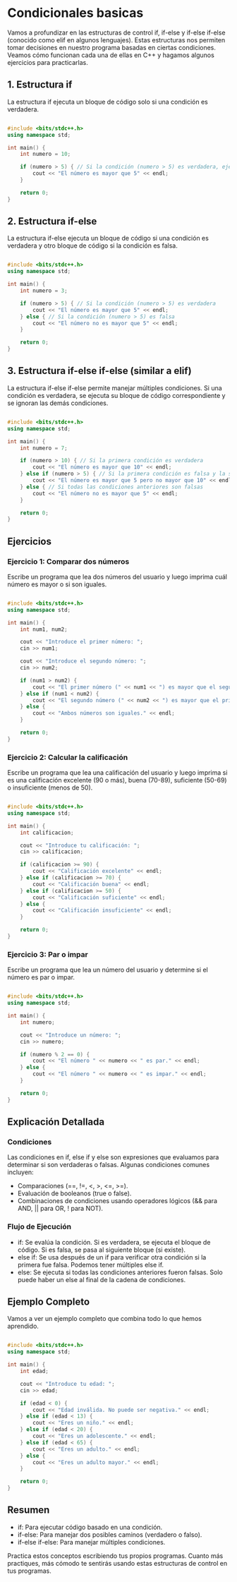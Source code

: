 # Condicionales basicas
Vamos a profundizar en las estructuras de control if, if-else y if-else if-else (conocido como elif en algunos lenguajes). Estas estructuras nos permiten tomar decisiones en nuestro programa basadas en ciertas condiciones. Veamos cómo funcionan cada una de ellas en C++ y hagamos algunos ejercicios para practicarlas.
## 1. Estructura if

La estructura if ejecuta un bloque de código solo si una condición es verdadera.

``` cpp

#include <bits/stdc++.h>
using namespace std;

int main() {
    int numero = 10;

    if (numero > 5) { // Si la condición (numero > 5) es verdadera, ejecuta el siguiente bloque de código
        cout << "El número es mayor que 5" << endl;
    }

    return 0;
}
```

## 2. Estructura if-else

La estructura if-else ejecuta un bloque de código si una condición es verdadera y otro bloque de código si la condición es falsa.
```cpp

#include <bits/stdc++.h>
using namespace std;

int main() {
    int numero = 3;

    if (numero > 5) { // Si la condición (numero > 5) es verdadera
        cout << "El número es mayor que 5" << endl;
    } else { // Si la condición (numero > 5) es falsa
        cout << "El número no es mayor que 5" << endl;
    }

    return 0;
}
```
## 3. Estructura if-else if-else (similar a elif)

La estructura if-else if-else permite manejar múltiples condiciones. Si una condición es verdadera, se ejecuta su bloque de código correspondiente y se ignoran las demás condiciones.

```cpp

#include <bits/stdc++.h>
using namespace std;

int main() {
    int numero = 7;

    if (numero > 10) { // Si la primera condición es verdadera
        cout << "El número es mayor que 10" << endl;
    } else if (numero > 5) { // Si la primera condición es falsa y la segunda es verdadera
        cout << "El número es mayor que 5 pero no mayor que 10" << endl;
    } else { // Si todas las condiciones anteriores son falsas
        cout << "El número no es mayor que 5" << endl;
    }

    return 0;
}
```
## Ejercicios
### Ejercicio 1: Comparar dos números

Escribe un programa que lea dos números del usuario y luego imprima cuál número es mayor o si son iguales.

```cpp

#include <bits/stdc++.h>
using namespace std;

int main() {
    int num1, num2;

    cout << "Introduce el primer número: ";
    cin >> num1;

    cout << "Introduce el segundo número: ";
    cin >> num2;

    if (num1 > num2) {
        cout << "El primer número (" << num1 << ") es mayor que el segundo número (" << num2 << ")." << endl;
    } else if (num1 < num2) {
        cout << "El segundo número (" << num2 << ") es mayor que el primer número (" << num1 << ")." << endl;
    } else {
        cout << "Ambos números son iguales." << endl;
    }

    return 0;
}
```
### Ejercicio 2: Calcular la calificación

Escribe un programa que lea una calificación del usuario y luego imprima si es una calificación excelente (90 o más), buena (70-89), suficiente (50-69) o insuficiente (menos de 50).

```cpp

#include <bits/stdc++.h>
using namespace std;

int main() {
    int calificacion;

    cout << "Introduce tu calificación: ";
    cin >> calificacion;

    if (calificacion >= 90) {
        cout << "Calificación excelente" << endl;
    } else if (calificacion >= 70) {
        cout << "Calificación buena" << endl;
    } else if (calificacion >= 50) {
        cout << "Calificación suficiente" << endl;
    } else {
        cout << "Calificación insuficiente" << endl;
    }

    return 0;
}
```
### Ejercicio 3: Par o impar

Escribe un programa que lea un número del usuario y determine si el número es par o impar.

```cpp

#include <bits/stdc++.h>
using namespace std;

int main() {
    int numero;

    cout << "Introduce un número: ";
    cin >> numero;

    if (numero % 2 == 0) {
        cout << "El número " << numero << " es par." << endl;
    } else {
        cout << "El número " << numero << " es impar." << endl;
    }

    return 0;
}
```
## Explicación Detallada
### Condiciones

Las condiciones en if, else if y else son expresiones que evaluamos para determinar si son verdaderas o falsas. Algunas condiciones comunes incluyen:

- Comparaciones (==, !=, <, >, <=, >=).
- Evaluación de booleanos (true o false).
- Combinaciones de condiciones usando operadores lógicos (&& para AND, || para OR, ! para NOT).

### Flujo de Ejecución

- if: Se evalúa la condición. Si es verdadera, se ejecuta el bloque de código. Si es falsa, se pasa al siguiente bloque (si existe).
- else if: Se usa después de un if para verificar otra condición si la primera fue falsa. Podemos tener múltiples else if.
- else: Se ejecuta si todas las condiciones anteriores fueron falsas. Solo puede haber un else al final de la cadena de condiciones.

## Ejemplo Completo

Vamos a ver un ejemplo completo que combina todo lo que hemos aprendido.

```cpp

#include <bits/stdc++.h>
using namespace std;

int main() {
    int edad;

    cout << "Introduce tu edad: ";
    cin >> edad;

    if (edad < 0) {
        cout << "Edad inválida. No puede ser negativa." << endl;
    } else if (edad < 13) {
        cout << "Eres un niño." << endl;
    } else if (edad < 20) {
        cout << "Eres un adolescente." << endl;
    } else if (edad < 65) {
        cout << "Eres un adulto." << endl;
    } else {
        cout << "Eres un adulto mayor." << endl;
    }

    return 0;
}
```

## Resumen

* if: Para ejecutar código basado en una condición.
* if-else: Para manejar dos posibles caminos (verdadero o falso).
* if-else if-else: Para manejar múltiples condiciones.

Practica estos conceptos escribiendo tus propios programas. Cuanto más practiques, más cómodo te sentirás usando estas estructuras de control en tus programas.